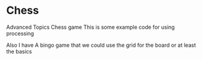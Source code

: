 # Chess
Advanced Topics Chess game
This is some example code for using processing

Also I have A bingo game that we could use the grid for the board or at least the basics

